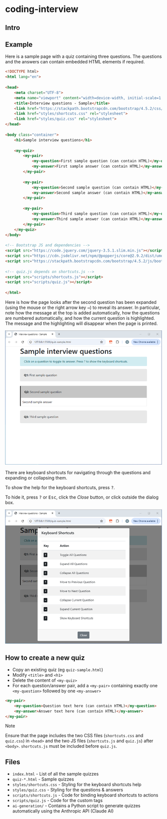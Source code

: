 # coding-interview

## Intro

## Example

Here is a sample page with a quiz containing three questions. The questions and the answers can contain embedded HTML elements if required.

```html
<!DOCTYPE html>
<html lang="en">

<head>
    <meta charset="UTF-8">
    <meta name="viewport" content="width=device-width, initial-scale=1.0">
    <title>Interview questions - Sample</title>
    <link href="https://stackpath.bootstrapcdn.com/bootstrap/4.5.2/css/bootstrap.min.css" rel="stylesheet">
    <link href="styles/shortcuts.css" rel="stylesheet">
    <link href="styles/quiz.css" rel="stylesheet">
</head>

<body class="container">
    <h1>Sample interview questions</h1>

    <my-quiz>
        <my-pair>
            <my-question>First sample question (can contain HTML)</my-question>
            <my-answer>First sample answer (can contain HTML)</my-answer>
        </my-pair>

        <my-pair>
            <my-question>Second sample question (can contain HTML)</my-question>
            <my-answer>Second sample answer (can contain HTML)</my-answer>
        </my-pair>

        <my-pair>
            <my-question>Third sample question (can contain HTML)</my-question>
            <my-answer>Third sample answer (can contain HTML)</my-answer>
        </my-pair>
    </my-quiz>
</body>

<!-- Bootstrap JS and dependencies -->
<script src="https://code.jquery.com/jquery-3.5.1.slim.min.js"></script>
<script src="https://cdn.jsdelivr.net/npm/@popperjs/core@2.9.2/dist/umd/popper.min.js"></script>
<script src="https://stackpath.bootstrapcdn.com/bootstrap/4.5.2/js/bootstrap.min.js"></script>

<!-- quiz.js depends on shortcuts.js -->
<script src="scripts/shortcuts.js"></script>
<script src="scripts/quiz.js"></script>

</html>
```

Here is how the page looks after the second question has been expanded (using the mouse or the right arrow key <kbd>→</kbd>) to reveal its answer. In particular, note how the message at the top is added automatically, how the questions are numbered automatically, and how the current question is highlighted. The message and the highlighting will disappear when the page is printed.

![Sample quiz](screenshots/screenshot-sample.png)

There are keyboard shortcuts for navigating through the questions and expanding or collapsing them.

To show the help for the keyboard shortcuts, press <kbd>?</kbd>.

To hide it, press <kbd>?</kbd> or <kbd>Esc</kbd>, click the *Close* button, or click outside the dialog box.

![Keyboard shortcuts help](screenshots/screenshot-help.png)

## How to create a new quiz

* Copy an existing quiz (eg `quiz-sample.html`)
* Modify `<title>` and `<h1>`
* Delete the content of `<my-quiz>`
* For each question/answer pair, add a `<my-pair>` containing exactly one `<my-question>` followed by one `<my-answer>`

```html
<my-pair>
    <my-question>Question text here (can contain HTML)</my-question>
    <my-answer>Answer text here (can contain HTML)</my-answer>
</my-pair>
```

> [!NOTE]
> Ensure that the page includes the two CSS files (`shortcuts.css` and `quiz.css`) in `<head>` and the two JS files (`shortcuts.js` and `quiz.js`) after `<body>`. `shortcuts.js` must be included before `quiz.js`.

## Files

* `index.html` - List of all the sample quizzes
* `quiz-*.html` - Sample quizzes
* `styles/shortcuts.css` - Styling for the keyboard shortcuts help
* `styles/quiz.css` - Styling for the questions & answers
* `scripts/shortcuts.js` - Code for binding keyboard shortcuts to actions
* `scripts/quiz.js` - Code for the custom tags 
* `ai-generation/` - Contains a Python script to generate quizzes automatically using the Anthropic API (Claude AI)
